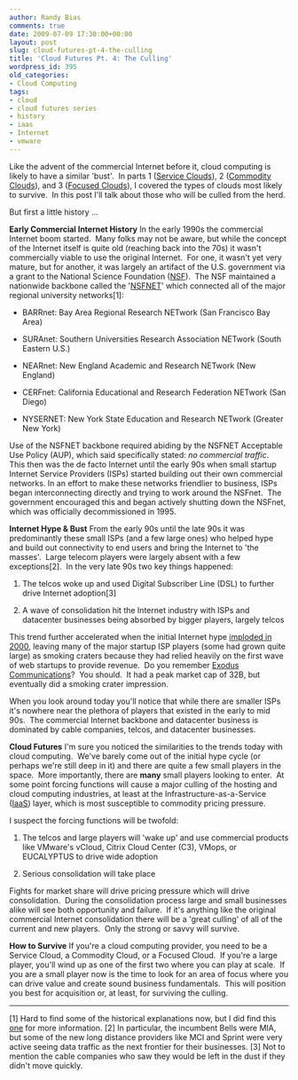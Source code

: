 ```yaml
---
author: Randy Bias
comments: true
date: 2009-07-09 17:30:00+00:00
layout: post
slug: cloud-futures-pt-4-the-culling
title: 'Cloud Futures Pt. 4: The Culling'
wordpress_id: 395
old_categories:
- Cloud Computing
tags:
- cloud
- cloud futures series
- history
- iaas
- Internet
- vmware
---
```


Like the advent of the commercial Internet before it, cloud computing is likely to have a similar 'bust'.  In parts 1 ([Service Clouds](http://cloudscaling.com/blog/cloud-computing/cloud-futures-pt-1-service-clouds)), 2 ([Commodity Clouds](http://cloudscaling.com/blog/cloud-computing/cloud-futures-pt-2-commodity-clouds)), and 3 ([Focused Clouds](http://cloudscaling.com/blog/cloud-computing/cloud-futures-pt-3-focused-clouds)), I covered the types of clouds most likely to survive.  In this post I'll talk about those who will be culled from the herd.

But first a little history ...

**Early Commercial Internet History**
In the early 1990s the commercial Internet boom started.  Many folks may not be aware, but while the concept of the Internet itself is quite old (reaching back into the 70s) it wasn't commercially viable to use the original Internet.  For one, it wasn't yet very mature, but for another, it was largely an artifact of the U.S. government via a grant to the National Science Foundation ([NSF](http://www.nsf.gov/)).  The NSF maintained a nationwide backbone called the '[NSFNET](http://en.wikipedia.org/wiki/NSFNET)' which connected all of the major regional university networks[1]:



	
  * BARRnet: Bay Area Regional Research NETwork (San Francisco Bay Area)

	
  * SURAnet: Southern Universities Research Association NETwork (South Eastern U.S.)

	
  * NEARnet: New England Academic and Research NETwork (New England)

	
  * CERFnet: California Educational and Research Federation NETwork (San Diego)

	
  * NYSERNET: New York State Education and Research NETwork (Greater New York)


Use of the NSFNET backbone required abiding by the NSFNET Acceptable Use Policy (AUP), which said specifically stated: _no commercial traffic_.  This then was the de facto Internet until the early 90s when small startup Internet Service Providers (ISPs) started building out their own commercial networks. In an effort to make these networks friendlier to business, ISPs began interconnecting directly and trying to work around the NSFnet.  The government encouraged this and began actively shutting down the NSFnet, which was officially decommissioned in 1995.

**Internet Hype & Bust**
From the early 90s until the late 90s it was predominantly these small ISPs (and a few large ones) who helped hype and build out connectivity to end users and bring the Internet to 'the masses'.  Large telecom players were largely absent with a few exceptions[2].  In the very late 90s two key things happened:



	
  1. The telcos woke up and used Digital Subscriber Line (DSL) to further drive Internet adoption[3]

	
  2. A wave of consolidation hit the Internet industry with ISPs and datacenter businesses being absorbed by bigger players, largely telcos


This trend further accelerated when the initial Internet hype [imploded in 2000](http://en.wikipedia.org/wiki/Dot-com_bubble), leaving many of the major startup ISP players (some had grown quite large) as smoking craters because they had relied heavily on the first wave of web startups to provide revenue.  Do you remember [Exodus Communications](http://en.wikipedia.org/wiki/Exodus_Communications)?  You should.  It had a peak market cap of 32B, but eventually did a smoking crater impression.

When you look around today you'll notice that while there are smaller ISPs it's nowhere near the plethora of players that existed in the early to mid 90s.  The commercial Internet backbone and datacenter business is dominated by cable companies, telcos, and datacenter businesses.

**Cloud Futures**
I'm sure you noticed the similarities to the trends today with cloud computing.  We've barely come out of the initial hype cycle (or perhaps we're still deep in it) and there are quite a few small players in the space.  More importantly, there are **many** small players looking to enter.  At some point forcing functions will cause a major culling of the hosting and cloud computing industries, at least at the Infrastructure-as-a-Service ([IaaS](http://en.wikipedia.com/wiki/IaaS)) layer, which is most susceptible to commodity pricing pressure.

I suspect the forcing functions will be twofold:



	
  1. The telcos and large players will 'wake up' and use commercial products like VMware's vCloud, Citrix Cloud Center (C3), VMops, or EUCALYPTUS to drive wide adoption

	
  2. Serious consolidation will take place


Fights for market share will drive pricing pressure which will drive consolidation.  During the consolidation process large and small businesses alike will see both opportunity and failure.  If it's anything like the original commercial Internet consolidation there will be a 'great culling' of all of the current and new players.  Only the strong or savvy will survive.

**How to Survive**
If you're a cloud computing provider, you need to be a Service Cloud, a Commodity Cloud, or a Focused Cloud.  If you're a large player, you'll wind up as one of the first two where you can play at scale.  If you are a small player now is the time to look for an area of focus where you can drive value and create sound business fundamentals.  This will position you best for acquisition or, at least, for surviving the culling.



* * *

[1] Hard to find some of the historical explanations now, but I did find this [one](http://www.kentlaw.edu/cyberlaw/resources/whatis.html) for more information.
[2] In particular, the incumbent Bells were MIA, but some of the new long distance providers like MCI and Sprint were very active seeing data traffic as the next frontier for their businesses.
[3] Not to mention the cable companies who saw they would be left in the dust if they didn't move quickly.
